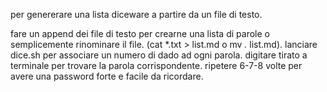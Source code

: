 per genererare una lista diceware a partire da un file di testo.

fare un append dei file di testo per crearne una lista di parole o semplicemente rinominare il file. (cat *.txt > list.md o mv *.* list.md).
lanciare dice.sh per associare un numero di dado ad ogni parola.
digitare tirato a terminale per trovare la parola corrispondente.
ripetere 6-7-8 volte per avere una password forte e facile da ricordare.
